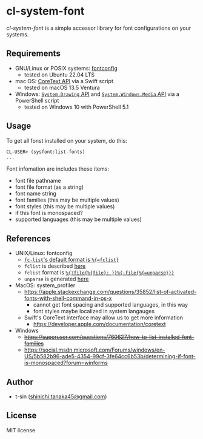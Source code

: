 # cl-system-font

*cl-system-font* is a simple accessor library for font configurations on your systems.

## Requirements

- GNU/Linux or POSIX systems: [fontconfig](https://www.freedesktop.org/wiki/Software/fontconfig/)
    - tested on Ubuntu 22.04 LTS
- mac OS: [CoreText API](https://developer.apple.com/documentation/coretext) via a Swift script
    - tested on macOS 13.5 Ventura 
- Windows: [`System.Drawing` API](https://learn.microsoft.com/ja-jp/dotnet/api/system.drawing?view=windowsdesktop-7.0) and [`System.Windows.Media` API](https://learn.microsoft.com/ja-jp/dotnet/api/system.windows.media?view=windowsdesktop-7.0) via a PowerShell script
    - tested on Windows 10 with PowerShell 5.1

## Usage

To get all fonst installed on your system, do this:

```lisp
CL-USER> (sysfont:list-fonts)
...
```

Font infomation are includes these items:

- font file pathname
- font file format (as a string)
- font name string
- font families (this may be multiple values)
- font styles (this may be multiple values)
- if this font is monospaced?
- supported languages (this may be multiple values)

## References

- UNIX/Linux: fontconfig
    - [`fc-list`'s default format is `%{=fclist}`](https://gitlab.freedesktop.org/fontconfig/fontconfig/-/blob/f07d7c67e4de05c25ee391e99ee9368f1136317d/fc-list/fc-list.c#L181)
    - `fclist` is described [here](https://www.freedesktop.org/software/fontconfig/fontconfig-devel/fcpatternformat.html)
    - `fclist` format is [`%{?file{%{file}: }}%{-file{%{=unparse}}}`](https://gitlab.freedesktop.org/fontconfig/fontconfig/-/blob/f07d7c67e4de05c25ee391e99ee9368f1136317d/src/fcformat.c#L80)
    - `unparse` is generated [here](https://gitlab.freedesktop.org/fontconfig/fontconfig/-/blob/f07d7c67e4de05c25ee391e99ee9368f1136317d/src/fcname.c#L636)
- MacOS: system_profiler
    - https://apple.stackexchange.com/questions/35852/list-of-activated-fonts-with-shell-command-in-os-x
        - cannot get font spacing and supported languages, in this way
        - font styles maybe localized in system langauges
    - Swift's CoreText interface may allow us to get more information
        - https://developer.apple.com/documentation/coretext
- Windows
    - ~~https://superuser.com/questions/760627/how-to-list-installed-font-families~~
    - https://social.msdn.microsoft.com/Forums/windows/en-US/5b582b96-ade5-4354-99cf-3fe64cc6b53b/determining-if-font-is-monospaced?forum=winforms

## Author

- t-sin (<shinichi.tanaka45@gmail.com>)

## License

MIT license

